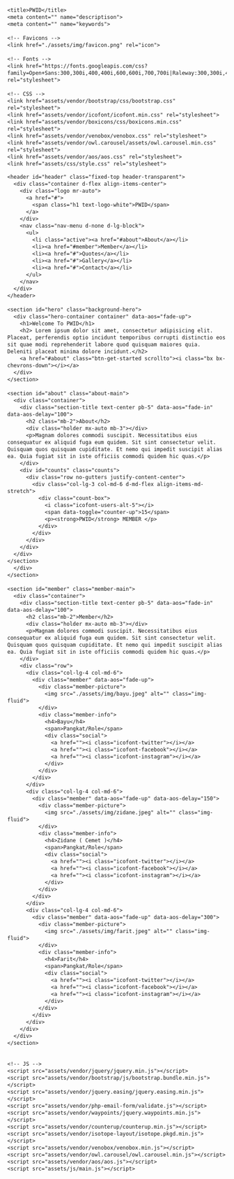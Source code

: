 <!doctype html>
<html lang="en">
  <head>
    <!-- Required meta tags -->
    <meta charset="utf-8">
    <meta name="viewport" content="width=device-width, initial-scale=1, shrink-to-fit=no">

    <title>PWID</title>
    <meta content="" name="descriptison">
    <meta content="" name="keywords">

    <!-- Favicons -->
    <link href="./assets/img/favicon.png" rel="icon">

    <!-- Fonts -->
    <link href="https://fonts.googleapis.com/css?family=Open+Sans:300,300i,400,400i,600,600i,700,700i|Raleway:300,300i,400,400i,500,500i,600,600i,700,700i|Poppins:300,300i,400,400i,500,500i,600,600i,700,700i" rel="stylesheet">

    <!-- CSS -->
    <link href="assets/vendor/bootstrap/css/bootstrap.css" rel="stylesheet">
    <link href="assets/vendor/icofont/icofont.min.css" rel="stylesheet">
    <link href="assets/vendor/boxicons/css/boxicons.min.css" rel="stylesheet">
    <link href="assets/vendor/venobox/venobox.css" rel="stylesheet">
    <link href="assets/vendor/owl.carousel/assets/owl.carousel.min.css" rel="stylesheet">
    <link href="assets/vendor/aos/aos.css" rel="stylesheet">
    <link href="assets/css/style.css" rel="stylesheet">

  </head>
  <body>

    <header id="header" class="fixed-top header-transparent">
      <div class="container d-flex align-items-center">
        <div class="logo mr-auto">
          <a href="#">
            <span class="h1 text-logo-white">PWID</span>
          </a>
        </div>
        <nav class="nav-menu d-none d-lg-block">
          <ul>
            <li class="active"><a href="#about">About</a></li>
            <li><a href="#member">Member</a></li>
            <li><a href="#">Quotes</a></li>
            <li><a href="#">Gallery</a></li>
            <li><a href="#">Contact</a></li>
          </ul>
        </nav>
      </div>
    </header>

    <section id="hero" class="background-hero">
      <div class="hero-container container" data-aos="fade-up">
        <h1>Welcome To PWID</h1>
        <h2> Lorem ipsum dolor sit amet, consectetur adipisicing elit. Placeat, perferendis optio incidunt temporibus corrupti distinctio eos sit quae modi reprehenderit labore quod quisquam maiores quia. Deleniti placeat minima dolore incidunt.</h2>
        <a href="#about" class="btn-get-started scrollto"><i class="bx bx-chevrons-down"></i></a>
      </div>
    </section>

    <section id="about" class="about-main">
      <div class="container">
        <div class="section-title text-center pb-5" data-aos="fade-in" data-aos-delay="100">
          <h2 class="mb-2">About</h2>
          <div class="holder mx-auto mb-3"></div>
          <p>Magnam dolores commodi suscipit. Necessitatibus eius consequatur ex aliquid fuga eum quidem. Sit sint consectetur velit. Quisquam quos quisquam cupiditate. Et nemo qui impedit suscipit alias ea. Quia fugiat sit in iste officiis commodi quidem hic quas.</p>
        </div>
        <div id="counts" class="counts">
          <div class="row no-gutters justify-content-center">  
            <div class="col-lg-3 col-md-6 d-md-flex align-items-md-stretch">
              <div class="count-box">
                <i class="icofont-users-alt-5"></i>
                <span data-toggle="counter-up">15</span>
                <p><strong>PWID</strong> MEMBER </p>
              </div>
            </div>
          </div>
        </div>
      </div>
    </section>
      </div>
    </section>

    <section id="member" class="member-main">
      <div class="container">
        <div class="section-title text-center pb-5" data-aos="fade-in" data-aos-delay="100">
          <h2 class="mb-2">Member</h2>
          <div class="holder mx-auto mb-3"></div>
          <p>Magnam dolores commodi suscipit. Necessitatibus eius consequatur ex aliquid fuga eum quidem. Sit sint consectetur velit. Quisquam quos quisquam cupiditate. Et nemo qui impedit suscipit alias ea. Quia fugiat sit in iste officiis commodi quidem hic quas.</p>
        </div>
        <div class="row">
          <div class="col-lg-4 col-md-6">
            <div class="member" data-aos="fade-up">
              <div class="member-picture">
                <img src="./assets/img/bayu.jpeg" alt="" class="img-fluid">
              </div>
              <div class="member-info">
                <h4>Bayu</h4>
                <span>Pangkat/Role</span>
                <div class="social">
                  <a href=""><i class="icofont-twitter"></i></a>
                  <a href=""><i class="icofont-facebook"></i></a>
                  <a href=""><i class="icofont-instagram"></i></a>
                </div>
              </div>
            </div>
          </div>
          <div class="col-lg-4 col-md-6">
            <div class="member" data-aos="fade-up" data-aos-delay="150">
              <div class="member-picture">
                <img src="./assets/img/zidane.jpeg" alt="" class="img-fluid">
              </div>
              <div class="member-info">
                <h4>Zidane ( Cemet )</h4>
                <span>Pangkat/Role</span>
                <div class="social">
                  <a href=""><i class="icofont-twitter"></i></a>
                  <a href=""><i class="icofont-facebook"></i></a>
                  <a href=""><i class="icofont-instagram"></i></a>
                </div>
              </div>
            </div>
          </div>
          <div class="col-lg-4 col-md-6">
            <div class="member" data-aos="fade-up" data-aos-delay="300">
              <div class="member-picture">
                <img src="./assets/img/farit.jpeg" alt="" class="img-fluid">
              </div>
              <div class="member-info">
                <h4>Farit</h4>
                <span>Pangkat/Role</span>
                <div class="social">
                  <a href=""><i class="icofont-twitter"></i></a>
                  <a href=""><i class="icofont-facebook"></i></a>
                  <a href=""><i class="icofont-instagram"></i></a>
                </div>
              </div>
            </div>
          </div>
        </div>
      </div>
    </section>
   

    <!-- JS -->
    <script src="assets/vendor/jquery/jquery.min.js"></script>
    <script src="assets/vendor/bootstrap/js/bootstrap.bundle.min.js"></script>
    <script src="assets/vendor/jquery.easing/jquery.easing.min.js"></script>
    <script src="assets/vendor/php-email-form/validate.js"></script>
    <script src="assets/vendor/waypoints/jquery.waypoints.min.js"></script>
    <script src="assets/vendor/counterup/counterup.min.js"></script>
    <script src="assets/vendor/isotope-layout/isotope.pkgd.min.js"></script>
    <script src="assets/vendor/venobox/venobox.min.js"></script>
    <script src="assets/vendor/owl.carousel/owl.carousel.min.js"></script>
    <script src="assets/vendor/aos/aos.js"></script>
    <script src="assets/js/main.js"></script>
  </body>
</html>
